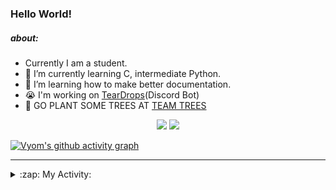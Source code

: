 ### Hello World!

##### about:
- Currently I am a student.
- 🌱 I’m currently learning C, intermediate Python.
- 🌱 I’m learning how to make better documentation.
- 😭 I'm working on [TearDrops](https://github.com/Vyvy-vi/TearDrops)(Discord Bot)
- 🌱 GO PLANT SOME TREES AT [TEAM TREES](https://teamtrees.org/)

<p align="center">
  <a href="https://twitter.com/Vyvy_viM"><img target="_blank" src="https://img.shields.io/badge/twitter%20@Vyvy_viM-0D95E8?style=for-the-badge&logo=twitter&logoColor=white"/></a> 
  <a href="https://vyvy-vi.github.io/portfolio"><img target="_blank" src="https://img.shields.io/badge/-I%27m_craving_for_open_source-green?style=for-the-badge&logo=github&logoColor=black"/></a> 
</p>

[![Vyom's github activity graph](https://activity-graph.herokuapp.com/graph?username=Vyvy-vi)](https://github.com/ashutosh00710/github-readme-activity-graph)

---
<details>
  <summary>:zap: My Activity:</summary>
  
<!--START_SECTION:waka-->
**I'm a Night 🦉** 

```text
🌞 Morning    48 commits     █░░░░░░░░░░░░░░░░░░░░░░░░   7.42% 
🌆 Daytime    137 commits    █████░░░░░░░░░░░░░░░░░░░░   21.17% 
🌃 Evening    243 commits    █████████░░░░░░░░░░░░░░░░   37.56% 
🌙 Night      219 commits    ████████░░░░░░░░░░░░░░░░░   33.85%

```
📅 **I'm Most Productive on Sunday** 

```text
Monday       75 commits     ███░░░░░░░░░░░░░░░░░░░░░░   11.59% 
Tuesday      92 commits     ███░░░░░░░░░░░░░░░░░░░░░░   14.22% 
Wednesday    96 commits     ███░░░░░░░░░░░░░░░░░░░░░░   14.84% 
Thursday     85 commits     ███░░░░░░░░░░░░░░░░░░░░░░   13.14% 
Friday       50 commits     ██░░░░░░░░░░░░░░░░░░░░░░░   7.73% 
Saturday     86 commits     ███░░░░░░░░░░░░░░░░░░░░░░   13.29% 
Sunday       163 commits    ██████░░░░░░░░░░░░░░░░░░░   25.19%

```


📊 **This Week I Spent My Time On** 

```text
🔥 Editors: 
Vim                      6 hrs 20 mins       ████████████████████████░   98.46% 
VS Code                  5 mins              ░░░░░░░░░░░░░░░░░░░░░░░░░   1.54%

🐱‍💻 Projects: 
TEC-welcome-bot          2 hrs 7 mins        ████████░░░░░░░░░░░░░░░░░   32.9% 
api                      1 hr 56 mins        ███████░░░░░░░░░░░░░░░░░░   30.02% 
Shepherd-bot             1 hr 46 mins        ███████░░░░░░░░░░░░░░░░░░   27.59% 
Praise-Bot-Discord       20 mins             █░░░░░░░░░░░░░░░░░░░░░░░░   5.18% 
Unknown Project          15 mins             █░░░░░░░░░░░░░░░░░░░░░░░░   3.97%

```


 Last Updated on 20/09/2021
<!--END_SECTION:waka-->
</details>
